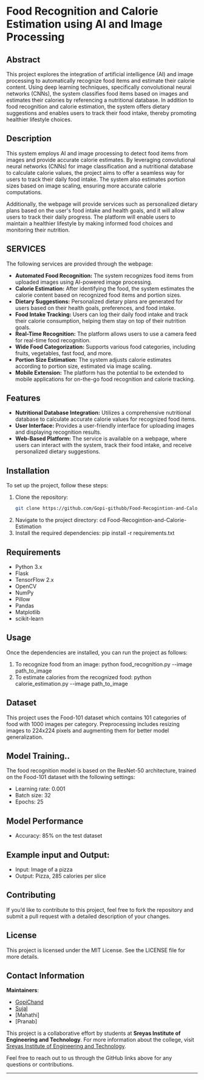 # Food Recognition and Calorie Estimation using AI and Image Processing

## Abstract
This project explores the integration of artificial intelligence (AI) and image processing to automatically recognize food items and estimate their calorie content. Using deep learning techniques, specifically convolutional neural networks (CNNs), the system classifies food items based on images and estimates their calories by referencing a nutritional database. In addition to food recognition and calorie estimation, the system offers dietary suggestions and enables users to track their food intake, thereby promoting healthier lifestyle choices.

## Description
This system employs AI and image processing to detect food items from images and provide accurate calorie estimates. By leveraging convolutional neural networks (CNNs) for image classification and a nutritional database to calculate calorie values, the project aims to offer a seamless way for users to track their daily food intake. The system also estimates portion sizes based on image scaling, ensuring more accurate calorie computations.

Additionally, the webpage will provide services such as personalized dietary plans based on the user's food intake and health goals, and it will allow users to track their daily progress. The platform will enable users to maintain a healthier lifestyle by making informed food choices and monitoring their nutrition.

## SERVICES
The following services are provided through the webpage:

- **Automated Food Recognition:** The system recognizes food items from uploaded images using AI-powered image processing.
- **Calorie Estimation:** After identifying the food, the system estimates the calorie content based on recognized food items and portion sizes.
- **Dietary Suggestions:** Personalized dietary plans are generated for users based on their health goals, preferences, and food intake.
- **Food Intake Tracking:** Users can log their daily food intake and track their calorie consumption, helping them stay on top of their nutrition goals.
- **Real-Time Recognition:** The platform allows users to use a camera feed for real-time food recognition.
- **Wide Food Categorization:** Supports various food categories, including fruits, vegetables, fast food, and more.
- **Portion Size Estimation:** The system adjusts calorie estimates according to portion size, estimated via image scaling.
- **Mobile Extension:** The platform has the potential to be extended to mobile applications for on-the-go food recognition and calorie tracking.

## Features
- **Nutritional Database Integration:** Utilizes a comprehensive nutritional database to calculate accurate calorie values for recognized food items.
- **User Interface:** Provides a user-friendly interface for uploading images and displaying recognition results.
- **Web-Based Platform:** The service is available on a webpage, where users can interact with the system, track their food intake, and receive personalized dietary suggestions.

## Installation
To set up the project, follow these steps:

1. Clone the repository:
   ```bash
   git clone https://github.com/Gopi-githubb/Food-Recogintion-and-Calorie-Estimation.git
2.	Navigate to the project directory:
   cd Food-Recogintion-and-Calorie-Estimation  	
4.	Install the required dependencies:
   pip install -r requirements.txt

## Requirements
- Python 3.x
- Flask
- TensorFlow 2.x
- OpenCV
- NumPy
- Pillow
- Pandas
- Matplotlib
- scikit-learn

## Usage
Once the dependencies are installed, you can run the project as follows:
1.	To recognize food from an image:
   python food_recognition.py --image path_to_image
2.	To estimate calories from the recognized food:
   python calorie_estimation.py --image path_to_image

## Dataset
This project uses the Food-101 dataset which contains 101 categories of food with 1000 images per category. Preprocessing includes resizing images to 224x224 pixels and augmenting them for better model generalization.

## Model Training..
The food recognition model is based on the ResNet-50 architecture, trained on the Food-101 dataset with the following settings:
-	Learning rate: 0.001
-	Batch size: 32
-	Epochs: 25

## Model Performance
- Accuracy: 85% on the test dataset
## Example input and Output:
-	Input: Image of a pizza
-	Output: Pizza, 285 calories per slice

## Contributing
If you’d like to contribute to this project, feel free to fork the repository and submit a pull request with a detailed description of your changes.

## License 
This project is licensed under the MIT License.  See the LICENSE file for more details.

## Contact Information

**Maintainers**:  
- [GopiChand](https://github.com/Gopi-githubb)  
- [Sujal](https://github.com/Sujal-Bangari)  
- [Mahathi] 
- [Pranab]

This project is a collaborative effort by students at **Sreyas Institute of Engineering and Technology**. For more information about the college, visit [Sreyas Institute of Engineering and Technology](https://sreyas.ac.in/). 

Feel free to reach out to us through the GitHub links above for any questions or contributions.

---

